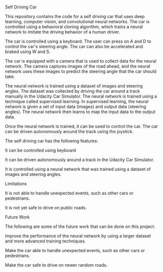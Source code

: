 Self Driving Car

This repository contains the code for a self driving car that uses deep learning, computer vision, and convolutional neural networks. The car is controlled using a behavioral cloning algorithm, which trains a neural network to imitate the driving behavior of a human driver.

The car is controlled using a keyboard. The user can press on A and D to control the car's steering angle. The car can also be accelerated and braked using W and S.

The car is equipped with a camera that is used to collect data for the neural network. The camera captures images of the road ahead, and the neural network uses these images to predict the steering angle that the car should take.

The neural network is trained using a dataset of images and steering angles. The dataset was collected by driving the car around a track manually in the Udacity Car Simulator. The neural network is trained using a technique called supervised learning. In supervised learning, the neural network is given a set of input data (images) and output data (steering angles). The neural network then learns to map the input data to the output data.

Once the neural network is trained, it can be used to control the car. The car can be driven autonomously around the track using the joystick.


The self driving car has the following features:

It can be controlled using keyboard

It can be driven autonomously around a track in the Udacity Car Simulator.

It is controlled using a neural network that was trained using a dataset of images and steering angles.

Limitations

It is not able to handle unexpected events, such as other cars or pedestrians.

It is not yet safe to drive on public roads.

Future Work

The following are some of the future work that can be done on this project:

Improve the performance of the neural network by using a larger dataset and more advanced training techniques.

Make the car able to handle unexpected events, such as other cars or pedestrians.

Make the car safe to drive on newer random roads.
